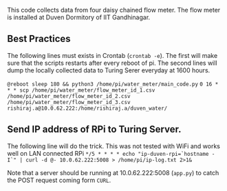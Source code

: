 This code collects data from four daisy chained flow meter. The flow meter is installed at Duven Dormitory of IIT Gandhinagar.

## Best Practices
The following lines must exists in Crontab (```crontab -e```). The first will make sure that the scripts restarts after every reboot of pi. The second lines will dump the locally collected data to Turing Serer everyday at 1600 hours. 

```@reboot sleep 180 && python3 /home/pi/water_meter/main_code.py```
```0 16 * * * scp /home/pi/water_meter/flow_meter_id_1.csv /home/pi/water_meter/flow_meter_id_2.csv /home/pi/water_meter/flow_meter_id_3.csv rishiraj.a@10.0.62.222:/home/rishiraj.a/duven_water/```

## Send IP address of RPi to Turing Server.
The following line will do the trick. This was not tested with WiFi and works well on LAN connected RPi
```*/5 * * * * echo "ip-duven-rpi=`hostname -I`" | curl -d @- 10.0.62.222:5008 > /home/pi/ip-log.txt 2>1&```

Note that a server should be running at 10.0.62.222:5008 (```app.py```) to catch the POST request coming form ```CURL```.

